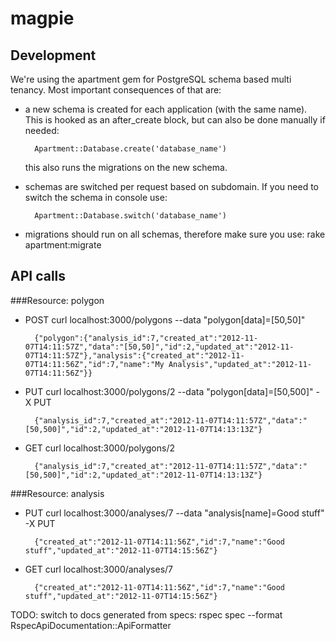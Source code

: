 # magpie

## Development
We're using the apartment gem for PostgreSQL schema based multi tenancy. Most important consequences of that are:
* a new schema is created for each application (with the same name). This is hooked as an after_create block, but can also be done manually if needed:

        Apartment::Database.create('database_name')
  this also runs the migrations on the new schema.
* schemas are switched per request based on subdomain. If you need to switch the schema in console use:

        Apartment::Database.switch('database_name')
* migrations should run on all schemas, therefore make sure you use:
        rake apartment:migrate

## API calls

###Resource: polygon

* POST
        curl localhost:3000/polygons --data "polygon[data]=[50,50]"

        {"polygon":{"analysis_id":7,"created_at":"2012-11-07T14:11:57Z","data":"[50,50]","id":2,"updated_at":"2012-11-07T14:11:57Z"},"analysis":{"created_at":"2012-11-07T14:11:56Z","id":7,"name":"My Analysis","updated_at":"2012-11-07T14:11:56Z"}}

* PUT
        curl localhost:3000/polygons/2 --data "polygon[data]=[50,500]" -X PUT

        {"analysis_id":7,"created_at":"2012-11-07T14:11:57Z","data":"[50,500]","id":2,"updated_at":"2012-11-07T14:13:13Z"}

* GET
        curl localhost:3000/polygons/2

        {"analysis_id":7,"created_at":"2012-11-07T14:11:57Z","data":"[50,500]","id":2,"updated_at":"2012-11-07T14:13:13Z"}

###Resource: analysis

* PUT
        curl localhost:3000/analyses/7 --data "analysis[name]=Good stuff" -X PUT

        {"created_at":"2012-11-07T14:11:56Z","id":7,"name":"Good stuff","updated_at":"2012-11-07T14:15:56Z"}

* GET
        curl localhost:3000/analyses/7

        {"created_at":"2012-11-07T14:11:56Z","id":7,"name":"Good stuff","updated_at":"2012-11-07T14:15:56Z"}

TODO:  switch to docs generated from specs: rspec spec --format RspecApiDocumentation::ApiFormatter